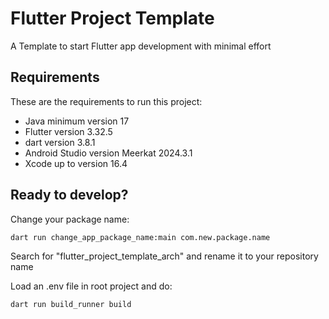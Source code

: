 # Flutter Project Template

A Template to start Flutter app development with minimal effort

## Requirements

These are the requirements to run this project:

- Java minimum version 17
- Flutter version 3.32.5
- dart version 3.8.1
- Android Studio version Meerkat 2024.3.1
- Xcode up to version 16.4

## Ready to develop?

Change your package name:

```bash
dart run change_app_package_name:main com.new.package.name
```

Search for "flutter_project_template_arch" and rename it to your repository name

Load an .env file in root project and do:

```bash
dart run build_runner build
```